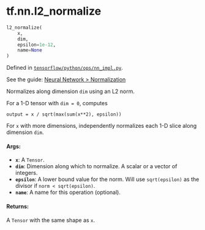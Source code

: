 <div itemscope itemtype="http://developers.google.com/ReferenceObject">
<meta itemprop="name" content="tf.nn.l2_normalize" />
</div>

# tf.nn.l2_normalize

``` python
l2_normalize(
    x,
    dim,
    epsilon=1e-12,
    name=None
)
```



Defined in [`tensorflow/python/ops/nn_impl.py`](https://www.tensorflow.org/code/tensorflow/python/ops/nn_impl.py).

See the guide: [Neural Network > Normalization](../../../../api_guides/python/nn.md#Normalization)

Normalizes along dimension `dim` using an L2 norm.

For a 1-D tensor with `dim = 0`, computes

    output = x / sqrt(max(sum(x**2), epsilon))

For `x` with more dimensions, independently normalizes each 1-D slice along
dimension `dim`.

#### Args:

* <b>`x`</b>: A `Tensor`.
* <b>`dim`</b>: Dimension along which to normalize.  A scalar or a vector of
    integers.
* <b>`epsilon`</b>: A lower bound value for the norm. Will use `sqrt(epsilon)` as the
    divisor if `norm < sqrt(epsilon)`.
* <b>`name`</b>: A name for this operation (optional).


#### Returns:

  A `Tensor` with the same shape as `x`.